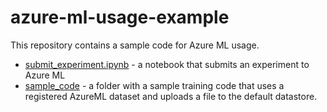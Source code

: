 # azure-ml-usage-example

This repository contains a sample code for Azure ML usage.
* [submit_experiment.ipynb](submit_experiment.ipynb) - a notebook that submits an experiment to Azure ML
* [sample_code](sample_code) - a folder with a sample training code that uses a registered AzureML dataset and uploads a file to the default datastore.